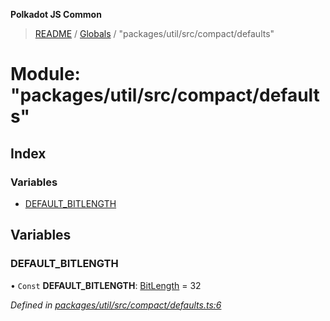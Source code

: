 **Polkadot JS Common**

> [README](../README.md) / [Globals](../globals.md) / "packages/util/src/compact/defaults"

# Module: "packages/util/src/compact/defaults"

## Index

### Variables

* [DEFAULT\_BITLENGTH](_packages_util_src_compact_defaults_.md#default_bitlength)

## Variables

### DEFAULT\_BITLENGTH

• `Const` **DEFAULT\_BITLENGTH**: [BitLength](_packages_util_src_compact_types_.md#bitlength) = 32

*Defined in [packages/util/src/compact/defaults.ts:6](https://github.com/polkadot-js/common/blob/13ae8665/packages/util/src/compact/defaults.ts#L6)*
